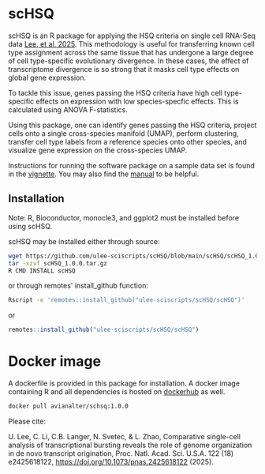 # scHSQ 

scHSQ is an R package for applying the HSQ criteria on single cell RNA-Seq data [Lee, et al. 2025](https://www.pnas.org/doi/10.1073/pnas.2425618122). This methodology is useful for transferring known cell type assignment across the same tissue that has undergone a large degree of cell type-specific evolutionary divergence. In these cases, the effect of transcriptome divergence is so strong that it masks cell type effects on global gene expression. 

To tackle this issue, genes passing the HSQ criteria have high cell type-specific effects on expression with low species-specfic effects. This is calculated using ANOVA F-statistics. 

Using this package, one can identify genes passing the HSQ criteria, project cells onto a single cross-species manifold (UMAP), perform clustering, transfer cell type labels from a reference species onto other species, and visualize gene expression on the cross-species UMAP.

Instructions for running the software package on a sample data set is found in the [vignette](https://github.com/ulee-sciscripts/scHSQ/blob/main/scHSQ/inst/doc/scHSQ.pdf). You may also find the [manual](https://github.com/ulee-sciscripts/scHSQ/blob/main/scHSQ/vignettes/scHSQ-manual.pdf) to be helpful.

## Installation

Note: R, Bioconductor, monocle3, and ggplot2 must be installed before using scHSQ.

scHSQ may be installed either through source:

```bash
wget https://github.com/ulee-sciscripts/scHSQ/blob/main/scHSQ/scHSQ_1.0.0.tar.gz
tar -xzvf scHSQ_1.0.0.tar.gz
R CMD INSTALL scHSQ
```

or through remotes' install_github function:
```bash
Rscript -e 'remotes::install_github("ulee-sciscripts/scHSQ/scHSQ")'
```

or 

```R
remotes::install_github("ulee-sciscripts/scHSQ/scHSQ")
```

# Docker image

A dockerfile is provided in this package for installation. A docker image containing R and all dependencies is hosted on [dockerhub](https://hub.docker.com/r/avianalter/schsq) as well.

```bash
docker pull avianalter/schsq:1.0.0
```


Please cite:

U. Lee, C. Li, C.B. Langer, N. Svetec, & L. Zhao, Comparative single-cell analysis of transcriptional bursting reveals the role of genome organization in de novo transcript origination, Proc. Natl. Acad. Sci. U.S.A. 122 (18) e2425618122, https://doi.org/10.1073/pnas.2425618122 (2025).
